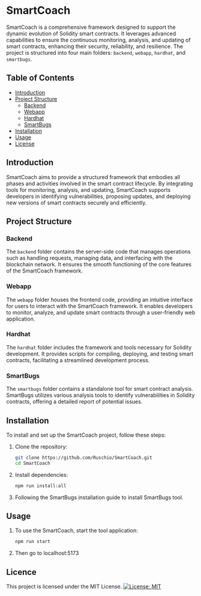 # SmartCoach

SmartCoach is a comprehensive framework designed to support the dynamic evolution of Solidity smart contracts. It leverages advanced capabilities to ensure the continuous monitoring, analysis, and updating of smart contracts, enhancing their security, reliability, and resilience. The project is structured into four main folders: `backend`, `webapp`, `hardhat`, and `smartbugs`.

## Table of Contents

- [Introduction](#introduction)
- [Project Structure](#project-structure)
  - [Backend](#backend)
  - [Webapp](#webapp)
  - [Hardhat](#hardhat)
  - [SmartBugs](#smartbugs)
- [Installation](#installation)
- [Usage](#usage)
- [License](#license)

## Introduction

SmartCoach aims to provide a structured framework that embodies all phases and activities involved in the smart contract lifecycle. By integrating tools for monitoring, analysis, and updating, SmartCoach supports developers in identifying vulnerabilities, proposing updates, and deploying new versions of smart contracts securely and efficiently.

## Project Structure

### Backend

The `backend` folder contains the server-side code that manages operations such as handling requests, managing data, and interfacing with the blockchain network. It ensures the smooth functioning of the core features of the SmartCoach framework.

### Webapp

The `webapp` folder houses the frontend code, providing an intuitive interface for users to interact with the SmartCoach framework. It enables developers to monitor, analyze, and update smart contracts through a user-friendly web application.

### Hardhat

The `hardhat` folder includes the framework and tools necessary for Solidity development. It provides scripts for compiling, deploying, and testing smart contracts, facilitating a streamlined development process.

### SmartBugs

The `smartbugs` folder contains a standalone tool for smart contract analysis. SmartBugs utilizes various analysis tools to identify vulnerabilities in Solidity contracts, offering a detailed report of potential issues.

## Installation

To install and set up the SmartCoach project, follow these steps:

1. Clone the repository:
   ```bash
   git clone https://github.com/Ruschio/SmartCoach.git
   cd SmartCoach
   ```

2. Install dependencies:
   ```bash
   npm run install:all
   ```

3. Following the SmartBugs installation guide to install SmartBugs tool.

## Usage

1. To use the SmartCoach, start the tool application:
   ```bash
   npm run start
   ```
   
2. Then go to localhost:5173 

## Licence

This project is licensed under the MIT License.
[![License: MIT](https://img.shields.io/badge/License-MIT-yellow.svg)](https://opensource.org/licenses/MIT)
